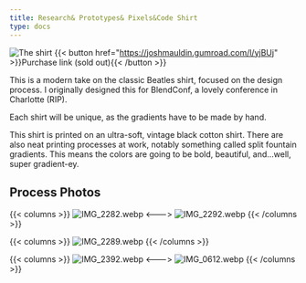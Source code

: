 ```yaml
---
title: Research& Prototypes& Pixels&Code Shirt
type: docs
---
```


![The shirt](/img/Untitled-2.webp)
{{< button href="https://joshmauldin.gumroad.com/l/yjBUj" >}}Purchase link (sold out){{< /button >}}

This is a modern take on the classic Beatles shirt, focused on the design process. I originally designed this for BlendConf, a lovely conference in Charlotte (RIP).

Each shirt will be unique, as the gradients have to be made by hand.

This shirt is printed on an ultra-soft, vintage black cotton shirt. There are also neat printing processes at work, notably something called split fountain gradients. This means the colors are going to be bold, beautiful, and…well, super gradient-ey.

## Process Photos

{{< columns >}}
![IMG_2282.webp](/img/IMG_2282.webp)
<--->
![IMG_2292.webp](/img/IMG_2292.webp)
{{< /columns >}}

{{< columns >}}
![IMG_2289.webp](/img/IMG_2289.webp)
{{< /columns >}}

{{< columns >}}
![IMG_2392.webp](/img/IMG_2392.webp)
<--->
![IMG_0612.webp](/img/IMG_0612.webp)
{{< /columns >}}